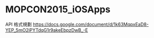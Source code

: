 # MOPCON2015_iOSApps

API 格式規劃
https://docs.google.com/document/d/1k63MqpxEaD8-YEP_5mO2iPYTdqG1r9akeEbpzDwB_-E
